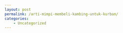 ```yaml
---
layout: post
permalink: /arti-mimpi-membeli-kambing-untuk-kurban/
categories:
    - Uncategorized
---
```


